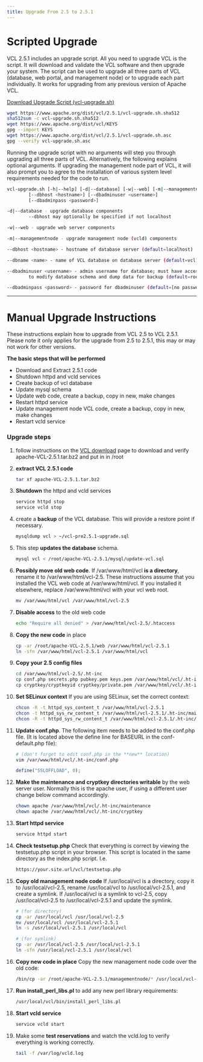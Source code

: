 ```yaml
---
title: Upgrade From 2.5 to 2.5.1
---
```


# Scripted Upgrade

VCL 2.5.1 includes an upgrade script. All you need to
upgrade VCL is the script. It will download and validate the VCL software and
then upgrade your system. The script can be used to upgrade all three parts of
VCL (database, web portal, and management node) or to upgrade each part
individually. It works for upgrading from any previous version of Apache VCL.

[Download Upgrade Script (vcl-upgrade.sh)](https://www.apache.org/dist/vcl/2.5.1/vcl-upgrade.sh)

```bash
wget https://www.apache.org/dist/vcl/2.5.1/vcl-upgrade.sh.sha512
sha512sum -c vcl-upgrade.sh.sha512
wget https://www.apache.org/dist/vcl/KEYS
gpg --import KEYS
wget https://www.apache.org/dist/vcl/2.5.1/vcl-upgrade.sh.asc
gpg --verify vcl-upgrade.sh.asc
```

Running the upgrade script with no arguments will step you through upgrading
all three parts of VCL. Alternatively, the following explains optional 
arguments. If upgrading the management node part of VCL, it will also prompt 
you to agree to the installation of various system level requirements needed 
for the code to run.

```bash
vcl-upgrade.sh [-h|--help] [-d|--database] [-w|--web] [-m|--managementnode]
        [--dbhost <hostname>] [--dbadminuser <username>]
        [--dbadminpass <password>]

-d|--database - upgrade database components
        --dbhost may optionally be specified if not localhost

-w|--web - upgrade web server components

-m|--managementnode - upgrade management node (vcld) components

--dbhost <hostname> - hostname of database server (default=localhost)

--dbname <name> - name of VCL database on database server (default=vcl)

--dbadminuser <username> - admin username for database; must have access
        to modify database schema and dump data for backup (default=root)

--dbadminpass <password> - password for dbadminuser (default=[no password])
```

---

# Manual Upgrade Instructions

These instructions explain how to upgrade from VCL 2.5 to VCL 2.5.1. Please note 
it only applies for the upgrade from 2.5 to 2.5.1, this may or may not work for other 
versions.

**The basic steps that will be performed**

  - Download and Extract 2.5.1 code 
  - Shutdown httpd and vcld services
  - Create backup of vcl database 
  - Update mysql schema
  - Update web code, create a backup, copy in new, make changes 
  - Restart httpd service
  - Update management node VCL code, create a backup, copy in new, make changes 
  - Restart vcld service

### Upgrade steps

1. follow instructions on the [VCL download](https://vcl.apache.org/downloads/download.cgi) 
page to download and verify apache-VCL-2.5.1.tar.bz2 and put in in /root
2. **extract VCL 2.5.1 code**
    
    ```bash
    tar xf apache-VCL-2.5.1.tar.bz2
    ```

3. **Shutdown** the httpd and vcld services
           
    ```bash
    service httpd stop
    service vcld stop
    ```

4. create a **backup** of the VCL database. This will provide a restore point if 
necessary.

    ```bash
    mysqldump vcl > ~/vcl-pre2.5.1-upgrade.sql
    ```

5. This step **updates the database** schema.

    ```bash
    mysql vcl < /root/apache-VCL-2.5.1/mysql/update-vcl.sql
    ```

6. **Possibly move old web code**. If /var/www/html/vcl **is a directory**, rename it to 
/var/www/html/vcl-2.5. These instructions assume that you installed the 
VCL web code at /var/www/html/vcl. If you installed it elsewhere, replace 
/var/www/html/vcl with your vcl web root.

    ```bash
    mv /var/www/html/vcl /var/www/html/vcl-2.5
    ```

7. **Disable access** to the old web code

    ```bash
    echo "Require all denied" > /var/www/html/vcl-2.5/.htaccess
    ```

7. **Copy the new code** in place
	
    ```bash
    cp -ar /root/apache-VCL-2.5.1/web /var/www/html/vcl-2.5.1
    ln -sfn /var/www/html/vcl-2.5.1 /var/www/html/vcl
    ```

8. **Copy your 2.5 config files**
	
    ```bash
    cd /var/www/html/vcl-2.5/.ht-inc
    cp conf.php secrets.php pubkey.pem keys.pem /var/www/html/vcl/.ht-inc/
    cp cryptkey/cryptkeyid cryptkey/private.pem /var/www/html/vcl/.ht-inc/cryptkey/
    ```

8. **Set SELinux context** If you are using SELinux, set the correct context:

    ```bash
    chcon -R -t httpd_sys_content_t /var/www/html/vcl-2.5.1
    chcon -t httpd_sys_rw_content_t /var/www/html/vcl-2.5.1/.ht-inc/maintenance
    chcon -R -t httpd_sys_rw_content_t /var/www/html/vcl-2.5.1/.ht-inc/cryptkey
    ```

9. **Update conf.php**. The following item needs to be added to the conf.php
file. (It is located above the define line for BASEURL in the conf-default.php file):

    ```bash
    # (don't forget to edit conf.php in the **new** location)
    vim /var/www/html/vcl/.ht-inc/conf.php
    ```

    ```php
    define("SSLOFFLOAD", 0);
    ```

9. **Make the maintenance and cryptkey directories writable** by the web server user. Normally this is
the apache user, if using a different user change below command accordingly.
	
    ```bash
    chown apache /var/www/html/vcl/.ht-inc/maintenance
    chown apache /var/www/html/vcl/.ht-inc/cryptkey
    ```

10. **Start httpd service**

    ```bash
    service httpd start
    ```

11. **Check testsetup.php** Check that everything is correct by viewing the testsetup.php
script in your browser. This script is located in the same directory as the index.php script.
I.e.

    ```bash
    https://your.site.url/vcl/testsetup.php
    ```

13. **Copy old management node code** If /usr/local/vcl is a directory, copy it to
/usr/local/vcl-2.5, rename /usr/local/vcl to /usr/local/vcl-2.5.1, and create a symlink.
If /usr/local/vcl is a symlink to vcl-2.5, copy /usr/local/vcl-2.5 to /usr/local/vcl-2.5.1
and update the symlink.
	
    ```bash
    # (for directory)
    cp -ar /usr/local/vcl /usr/local/vcl-2.5
    mv /usr/local/vcl /usr/local/vcl-2.5.1
    ln -s /usr/local/vcl-2.5.1 /usr/local/vcl
    ```

    ```bash
    # (for symlink)
    cp -ar /usr/local/vcl-2.5 /usr/local/vcl-2.5.1
    ln -sfn /usr/local/vcl-2.5.1 /usr/local/vcl
    ```

13. **Copy new code in place** Copy the new management node code over the old code:

    ```bash
    /bin/cp -ar /root/apache-VCL-2.5.1/managementnode/* /usr/local/vcl-2.5.1
    ```

14. **Run install_perl_libs.pl** to add any new perl library requirements:
	
    ```bash
    /usr/local/vcl/bin/install_perl_libs.pl
    ```

15. **Start vcld service**
	
    ```bash
    service vcld start
    ```

16. Make some **test reservations** and watch the vcld.log to verify everything is working 
correctly.

    ```bash
    tail -f /var/log/vcld.log
    ```
